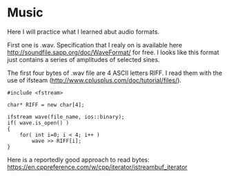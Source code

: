 # Music

Here I will practice what I learned abut audio formats.

First one is .wav. Specification that I realy on is available here http://soundfile.sapp.org/doc/WaveFormat/ for free. I looks like this format just contains a series of amplitudes of selected sines.


The first four bytes of .wav file are 4 ASCII letters RIFF.
I read them with the use of ifsteam (http://www.cplusplus.com/doc/tutorial/files/).

	#include <fstream>

	char* RIFF = new char[4];

	ifstream wave(file_name, ios::binary);
	if( wave.is_open() )
	{
		for( int i=0; i < 4; i++ )
			wave >> RIFF[i];
	}

Here is a reportedly good approach to read bytes:
https://en.cppreference.com/w/cpp/iterator/istreambuf_iterator

